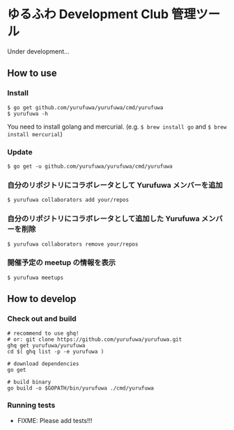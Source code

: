 # ゆるふわ Development Club 管理ツール

Under development...

## How to use

### Install

```
$ go get github.com/yurufuwa/yurufuwa/cmd/yurufuwa
$ yurufuwa -h
```

You need to install golang and mercurial. (e.g. `$ brew install go` and `$ brew install mercurial`)

### Update

```
$ go get -u github.com/yurufuwa/yurufuwa/cmd/yurufuwa
```

### 自分のリポジトリにコラボレータとして Yurufuwa メンバーを追加

```
$ yurufuwa collaborators add your/repos
```

### 自分のリポジトリにコラボレータとして追加した Yurufuwa メンバーを削除

```
$ yurufuwa collaborators remove your/repos
```

### 開催予定の meetup の情報を表示

```
$ yurufuwa meetups
```

## How to develop

### Check out and build

```
# recommend to use ghq!
# or: git clone https://github.com/yurufuwa/yurufuwa.git
ghq get yurufuwa/yurufuwa
cd $( ghq list -p -e yurufuwa )

# download dependencies
go get

# build binary
go build -o $GOPATH/bin/yurufuwa ./cmd/yurufuwa
```

### Running tests

* FIXME: Please add tests!!!
